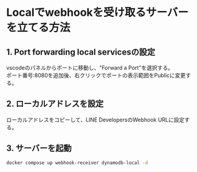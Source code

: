 # Localでwebhookを受け取るサーバーを立てる方法

## 1. Port forwarding local servicesの設定

vscodeのパネルからポートに移動し、"Forward a Port"を選択する。  
ポート番号:8080を追加後、右クリックでポートの表示範囲をPublicに変更する。

## 2. ローカルアドレスを設定

ローカルアドレスをコピーして、LINE DevelopersのWebhook URLに設定する。

## 3. サーバーを起動

```bash
docker compose up webhook-receiver dynamodb-local -d
```
